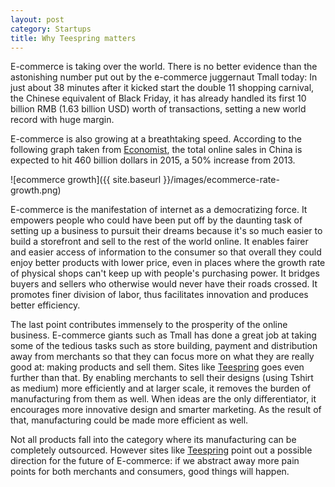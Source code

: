 ```yaml
---
layout: post
category: Startups
title: Why Teespring matters
---
```


E-commerce is taking over the world. There is no better evidence than
the astonishing number put out by the e-commerce juggernaut Tmall
today: In just about 38 minutes after it kicked start the double 11
shopping carnival, the Chinese equivalent of Black Friday, it has
already handled its first 10 billion RMB (1.63 billion USD) worth of
transactions, setting a new world record with huge margin.

E-commerce is also growing at a breathtaking speed. According to the
following graph taken from [Economist](www.economist.com), the total
online sales in China is expected to hit 460 billion dollars in 2015,
a 50% increase from 2013.

![ecommerce growth]({{ site.baseurl }}/images/ecommerce-rate-growth.png)

E-commerce is the manifestation of internet as a democratizing
force. It empowers people who could have been put off by the daunting
task of setting up a business to pursuit their dreams because it's so
much easier to build a storefront and sell to the rest of the world
online. It enables fairer and easier access of information to the
consumer so that overall they could enjoy better products with lower
price, even in places where the growth rate of physical shops can't
keep up with people's purchasing power. It bridges buyers and sellers 
who otherwise would never have their roads crossed. It promotes finer
division of labor, thus facilitates innovation and produces better
efficiency.

The last point contributes immensely to the prosperity of the online
business. E-commerce giants such as Tmall has done a great job at
taking some of the tedious tasks such as store building, payment and
distribution away from merchants so that they can focus more on what
they are really good at: making products and sell them. Sites like
[Teespring](http://www.teespring.com/) goes even further than that. By
enabling merchants to sell their designs (using Tshirt as medium) more
efficiently and at larger scale, it removes the burden of
manufacturing from them as well. When ideas are the only
differentiator, it encourages more innovative design and smarter
marketing. As the result of that, manufacturing could be made more
efficient as well.

Not all products fall into the category where its manufacturing can be
completely outsourced. However sites like
[Teespring](http://www.teespring.com/) point out a possible
direction for the future of E-commerce: if we abstract away more pain
points for both merchants and consumers, good things will happen.










